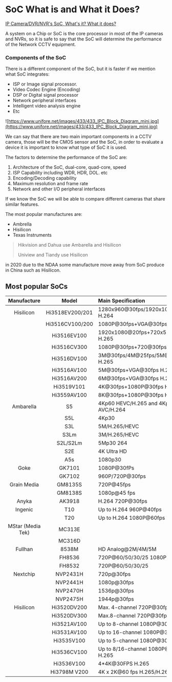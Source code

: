 # SoC What is and What it Does?

[IP Camera/DVR/NVR's SoC, What's it? What it does?](https://www.unifore.net/ip-video-surveillance/ip-camera-dvr-nvrs-soc-whats-it-what-it-does.html)

A system on a Chip or SoC is the core processor in most of the IP cameras and NVRs, so it is safe to say that the SoC will determine the performance of the Network CCTV equipment.

### Components of the SoC

There is a different component of the SoC, but it is faster if we mention what SoC integrates:

- ISP or Image signal processor.
- Video Codec Engine (Encoding)
- DSP or Digital signal processor
- Network peripheral interfaces
- Intelligent video analysis engine
- Etc

![https://www.unifore.net/images/433/433_IPC_Block_Diagram_mini.jpg](https://www.unifore.net/images/433/433_IPC_Block_Diagram_mini.jpg)

We can say that there are two main important components in a CCTV camera, those will be the CMOS sensor and the SoC, in order to evaluate a device it is important to know what type of SoC it is used.

The factors to determine the performance of the SoC are:

1. Architecture of the SoC, dual-core, quad-core, speed
2. ISP Capability including WDR, HDR, DOL. etc
3. Encoding/Decoding capability
4. Maximum resolution and frame rate
5. Network and other I/O peripheral interfaces  

If we know the SoC we will be able to compare different cameras that share similar features.

The most popular manufactures are:

- Ambrella
- Hisilicon
- Texas Instruments

>Hikvision and Dahua use Ambarella and Hisilicon 
> 
> Uniview and Tiandy use Hisilicon

in 2020 due to the NDAA some manufacture move away from SoC produce in China such as Hisilicon.

## Most popular SoCs

|Manufacture|Model|Main Specification|
|:---------:|:---:|:-----------------|
|Hisilicon|	Hi3518EV200/201|1280x960@30fps/1920x1080@15fps H.264|
|	|   Hi3516CV100/200|	1080P@30fps+VGA@30fps H.264|
|   |	Hi3516EV100|	1920x1080@20fps+720x576@20fps H.265|
|   |	Hi3516CV300|	1080P@30fps+720@30fps H.265|
|   |	Hi3516DV100|	3M@30fps/4M@25fps/5M@15fps H.265|
|   |	Hi3516AV100|	5M@30fps+VGA@30fps H.265|
|   |	Hi3516AV200|	6M@30fps+VGA@30fps H.265|
|   |	Hi3519V101|	4K@30fps+1080P@30fps H.265|
|   |	Hi3559AV100|	8K@30fps+1080P@30fps H.265|
|Ambarella	|S5	|4Kp60 HEVC/H.265 and 4Kp60 AVC/H.264|
|   |	S5L         |	4Kp30|
|   |	S3L         |	5M/H.265/HEVC|
|   |	S3Lm    	|   3M/H.265/HEVC|
|   |	S2L/S2Lm    |	5Mp30 264|
|   |	S2E     	|   4K Ultra HD|
|   |	A5s	        |   1080p30|
|Goke|	GK7101	    |   1080P@30fPs|
|   |	GK7102  	|960P/720P@30fps|
|Grain Media|	GM8135S|	720P@45fps|
|   |	GM8138S |	1080p@45 fps|
|Anyka|	AK3918|	H.264 720P@30fps|
|Ingenic|	T10|	Up to H.264 960P@40fps
|   |	T20	|Up to H.264 1080P@60fps|
|MStar (Media Tek)	|MC313E|	
|   |	MC316D|	
|Fullhan	| 8538M	|HD Analog@2M/4M/5M|
|   |	FH8536|	720P@60/50/30/25 1080P@30/25|
|   |	FH8532|	720P@60/50/30/25|
|Nextchip|	NVP2431H|	720p@30fps|
|   |	NVP2441H|	1080p@30fps|
|   |	NVP2470H|	1536p@30fps|
|   |	NVP2475H|	1944p@30fps|
|Hisilicon|	Hi3520DV200|	Max. 4-channel 720P@30fps|
|   |	Hi3520DV300|	Max.8-channel 720P@30fps|
|   |	Hi3521AV100|	Up to 8-channel 1080P@30fps|
|   |	Hi3531AV100|	Up to 16-channel 1080P@30fps|
|   |	Hi3535V100|	Up to 5-channel 1080P@30fps|
|   |	Hi3536CV100|	Up to 8/16-channel 1080P@30fps H.265|
|   |	Hi3536V100|	4*4K@30FPS H.265|
|   |	Hi3798M V200|	4K x 2K@60 fps H.265/H.264|